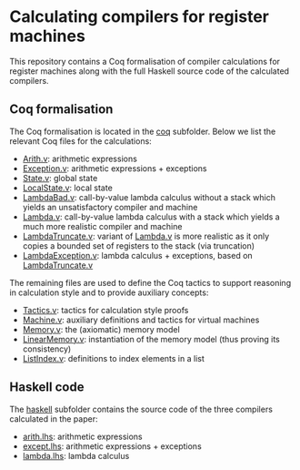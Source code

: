 # Calculating compilers for register machines

This repository contains a Coq formalisation of compiler calculations
for register machines along with the full Haskell source code of the
calculated compilers.

## Coq formalisation

The Coq formalisation is located in the [coq](coq) subfolder. Below we
list the relevant Coq files for the calculations:

 - [Arith.v](coq/Arith.v): arithmetic expressions 
 - [Exception.v](coq/Exception.v): arithmetic expressions + exceptions
 - [State.v](coq/State.v): global state
 - [LocalState.v](coq/LocalState.v): local state
 - [LambdaBad.v](coq/LambdaBad.v): call-by-value lambda calculus without a
   stack which yields an unsatisfactory compiler and machine
 - [Lambda.v](coq/Lambda.v): call-by-value lambda calculus with
   a stack which yields a much more realistic compiler and machine
 - [LambdaTruncate.v](coq/LambdaTruncate.v): variant of
   [Lambda.v](coq/Lambda.v) is more realistic as it only copies
   a bounded set of registers to the stack (via truncation)
 - [LambdaException.v](coq/LambdaException.v): lambda calculus +
   exceptions, based on [LambdaTruncate.v](coq/LambdaTruncate.v)

The remaining files are used to define the Coq tactics to support
reasoning in calculation style and to provide auxiliary concepts:

 - [Tactics.v](coq/Tactics.v): tactics for calculation style proofs
 - [Machine.v](coq/Machine.v): auxiliary definitions and tactics for
    virtual machines 
 - [Memory.v](coq/Memory.v): the (axiomatic) memory model
 - [LinearMemory.v](coq/LinearMemory.v): instantiation of the memory
   model (thus proving its consistency)
 - [ListIndex.v](coq/ListIndex.v): definitions to index elements in a list

## Haskell code

The [haskell](haskell) subfolder contains the source code of the three
compilers calculated in the paper:

 - [arith.lhs](haskell/arith.lhs): arithmetic expressions
 - [except.lhs](haskell/except.lhs): arithmetic expressions + exceptions
 - [lambda.lhs](haskell/lambda.lhs): lambda calculus
